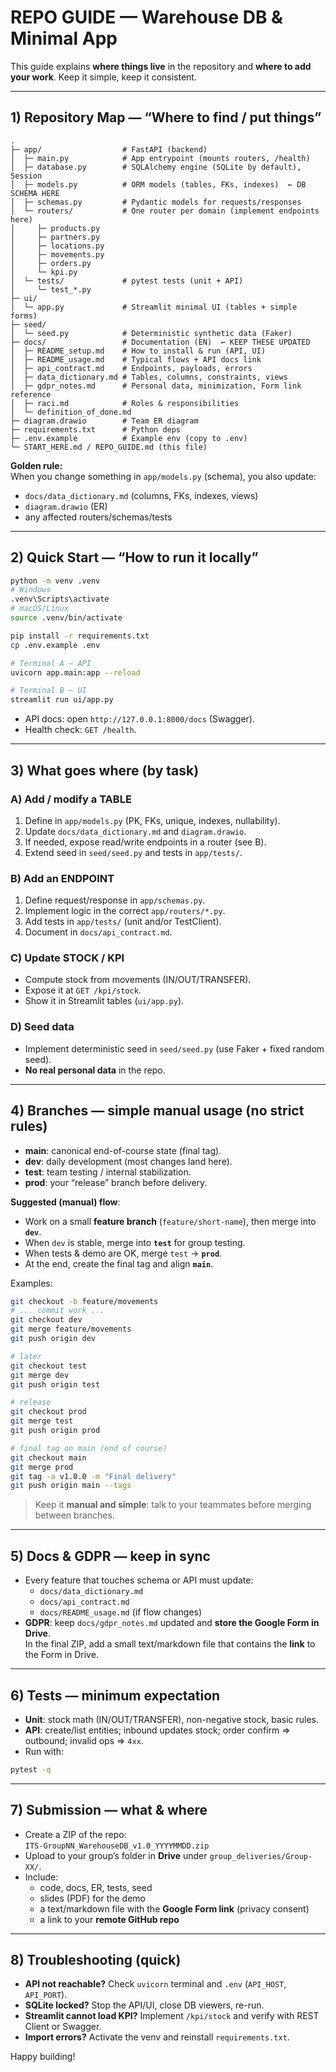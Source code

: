 # REPO GUIDE — Warehouse DB & Minimal App

This guide explains **where things live** in the repository and **where to add your work**. Keep it simple, keep it consistent.

---

## 1) Repository Map — “Where to find / put things”

```
.
├─ app/                  # FastAPI (backend)
│  ├─ main.py            # App entrypoint (mounts routers, /health)
│  ├─ database.py        # SQLAlchemy engine (SQLite by default), Session
│  ├─ models.py          # ORM models (tables, FKs, indexes)  ← DB SCHEMA HERE
│  ├─ schemas.py         # Pydantic models for requests/responses
│  └─ routers/           # One router per domain (implement endpoints here)
│     ├─ products.py
│     ├─ partners.py
│     ├─ locations.py
│     ├─ movements.py
│     ├─ orders.py
│     └─ kpi.py
│  └─ tests/             # pytest tests (unit + API)
│     └─ test_*.py
├─ ui/
│  └─ app.py             # Streamlit minimal UI (tables + simple forms)
├─ seed/
│  └─ seed.py            # Deterministic synthetic data (Faker)
├─ docs/                 # Documentation (EN)  ← KEEP THESE UPDATED
│  ├─ README_setup.md    # How to install & run (API, UI)
│  ├─ README_usage.md    # Typical flows + API docs link
│  ├─ api_contract.md    # Endpoints, payloads, errors
│  ├─ data_dictionary.md # Tables, columns, constraints, views
│  ├─ gdpr_notes.md      # Personal data, minimization, Form link reference
│  ├─ raci.md            # Roles & responsibilities
│  └─ definition_of_done.md
├─ diagram.drawio        # Team ER diagram
├─ requirements.txt      # Python deps
├─ .env.example          # Example env (copy to .env)
└─ START_HERE.md / REPO_GUIDE.md (this file)
```

**Golden rule:**  
When you change something in `app/models.py` (schema), you also update:
- `docs/data_dictionary.md` (columns, FKs, indexes, views)  
- `diagram.drawio` (ER)  
- any affected routers/schemas/tests

---

## 2) Quick Start — “How to run it locally”

```bash
python -m venv .venv
# Windows
.venv\Scripts\activate
# macOS/Linux
source .venv/bin/activate

pip install -r requirements.txt
cp .env.example .env

# Terminal A — API
uvicorn app.main:app --reload

# Terminal B — UI
streamlit run ui/app.py
```

- API docs: open `http://127.0.0.1:8000/docs` (Swagger).
- Health check: `GET /health`.

---

## 3) What goes where (by task)

### A) Add / modify a TABLE
1. Define in `app/models.py` (PK, FKs, unique, indexes, nullability).
2. Update `docs/data_dictionary.md` and `diagram.drawio`.
3. If needed, expose read/write endpoints in a router (see B).
4. Extend seed in `seed/seed.py` and tests in `app/tests/`.

### B) Add an ENDPOINT
1. Define request/response in `app/schemas.py`.
2. Implement logic in the correct `app/routers/*.py`.
3. Add tests in `app/tests/` (unit and/or TestClient).
4. Document in `docs/api_contract.md`.

### C) Update STOCK / KPI
- Compute stock from movements (IN/OUT/TRANSFER).
- Expose it at `GET /kpi/stock`.
- Show it in Streamlit tables (`ui/app.py`).

### D) Seed data
- Implement deterministic seed in `seed/seed.py` (use Faker + fixed random seed).
- **No real personal data** in the repo.

---

## 4) Branches — simple manual usage (no strict rules)

- **main**: canonical end-of-course state (final tag).
- **dev**: daily development (most changes land here).
- **test**: team testing / internal stabilization.
- **prod**: your “release” branch before delivery.

**Suggested (manual) flow**:
- Work on a small **feature branch** (`feature/short-name`), then merge into **`dev`**.
- When `dev` is stable, merge into **`test`** for group testing.
- When tests & demo are OK, merge `test` → **`prod`**.
- At the end, create the final tag and align **`main`**.

Examples:
```bash
git checkout -b feature/movements
# ... commit work ...
git checkout dev
git merge feature/movements
git push origin dev

# later
git checkout test
git merge dev
git push origin test

# release
git checkout prod
git merge test
git push origin prod

# final tag on main (end of course)
git checkout main
git merge prod
git tag -a v1.0.0 -m "Final delivery"
git push origin main --tags
```

> Keep it **manual and simple**: talk to your teammates before merging between branches.

---

## 5) Docs & GDPR — keep in sync
- Every feature that touches schema or API must update:
  - `docs/data_dictionary.md`  
  - `docs/api_contract.md`  
  - `docs/README_usage.md` (if flow changes)
- **GDPR**: keep `docs/gdpr_notes.md` updated and **store the Google Form in Drive**.  
  In the final ZIP, add a small text/markdown file that contains the **link** to the Form in Drive.

---

## 6) Tests — minimum expectation
- **Unit**: stock math (IN/OUT/TRANSFER), non-negative stock, basic rules.
- **API**: create/list entities; inbound updates stock; order confirm ⇒ outbound; invalid ops ⇒ `4xx`.
- Run with:
```bash
pytest -q
```

---

## 7) Submission — what & where
- Create a ZIP of the repo:  
  `ITS-GroupNN_WarehouseDB_v1.0_YYYYMMDD.zip`
- Upload to your group’s folder in **Drive** under `group_deliveries/Group-XX/`.
- Include:
  - code, docs, ER, tests, seed  
  - slides (PDF) for the demo  
  - a text/markdown file with the **Google Form link** (privacy consent)  
  - a link to your **remote GitHub repo**

---

## 8) Troubleshooting (quick)
- **API not reachable?** Check `uvicorn` terminal and `.env` (`API_HOST`, `API_PORT`).
- **SQLite locked?** Stop the API/UI, close DB viewers, re-run.
- **Streamlit cannot load KPI?** Implement `/kpi/stock` and verify with REST Client or Swagger.
- **Import errors?** Activate the venv and reinstall `requirements.txt`.

Happy building!
